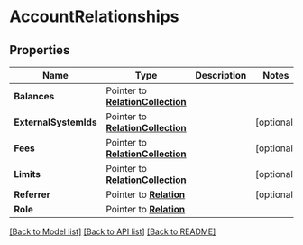 # AccountRelationships

## Properties
Name | Type | Description | Notes
------------ | ------------- | ------------- | -------------
**Balances** | Pointer to [**RelationCollection**](RelationCollection.md) |  | 
**ExternalSystemIds** | Pointer to [**RelationCollection**](RelationCollection.md) |  | [optional] 
**Fees** | Pointer to [**RelationCollection**](RelationCollection.md) |  | [optional] 
**Limits** | Pointer to [**RelationCollection**](RelationCollection.md) |  | [optional] 
**Referrer** | Pointer to [**Relation**](Relation.md) |  | [optional] 
**Role** | Pointer to [**Relation**](Relation.md) |  | 

[[Back to Model list]](../README.md#documentation-for-models) [[Back to API list]](../README.md#documentation-for-api-endpoints) [[Back to README]](../README.md)


